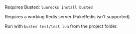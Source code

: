 Requires Busted: `luarocks install busted`

Requires a working Redis server (FakeRedis isn't supported).

Run with `busted test/test.lua` from the project folder.